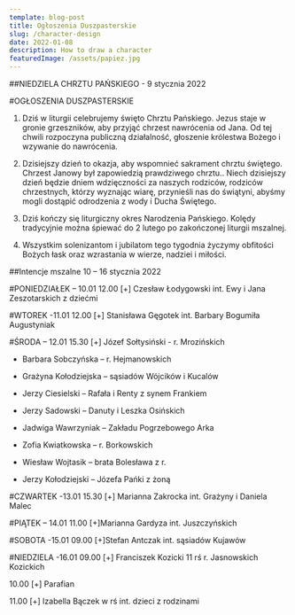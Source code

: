 ```yaml
---
template: blog-post
title: Ogłoszenia Duszpasterskie
slug: /character-design
date: 2022-01-08
description: How to draw a character
featuredImage: /assets/papiez.jpg
---
```

 
##NIEDZIELA CHRZTU PAŃSKIEGO  -  9 stycznia 2022

#OGŁOSZENIA DUSZPASTERSKIE

1. Dziś w liturgii celebrujemy święto Chrztu Pańskiego. Jezus staje w gronie grzeszników, aby przyjąć chrzest nawrócenia od Jana. Od tej chwili rozpoczyna publiczną działalność, głoszenie królestwa Bożego i wzywanie do nawrócenia. 

2. Dzisiejszy dzień to okazja, aby wspomnieć sakrament chrztu świętego. Chrzest Janowy był zapowiedzią prawdziwego chrztu.. Niech dzisiejszy dzień będzie dniem wdzięczności za naszych rodziców, rodziców chrzestnych, którzy wyznając wiarę, przynieśli nas do świątyni, abyśmy mogli dostąpić odrodzenia z wody i Ducha Świętego. 

3. Dziś kończy się liturgiczny okres Narodzenia Pańskiego. Kolędy tradycyjnie można śpiewać do 2 lutego po zakończonej liturgii mszalnej. 

4. Wszystkim solenizantom i jubilatom tego tygodnia życzymy obfitości Bożych łask oraz wzrastania w wierze, nadziei i miłości. 

##Intencje mszalne 10 – 16 stycznia 2022

#PONIEDZIAŁEK – 10.01
12.00 [+] Czesław Łodygowski int. Ewy i Jana Zeszotarskich z dziećmi  

#WTOREK  -11.01
12.00 [+] Stanisława Gęgotek int. Barbary Bogumiła Augustyniak

#ŚRODA – 12.01
15.30  [+] Józef Sołtysiński -  r. Mrozińskich

+ Barbara Sobczyńska – r. Hejmanowskich

+ Grażyna Kołodziejska – sąsiadów Wójcików i Kucalów

+ Jerzy  Ciesielski – Rafała i Renty z synem Frankiem

+ Jerzy Sadowski – Danuty i Leszka Osińskich

+ Jadwiga Wawrzyniak – Zakładu Pogrzebowego Arka

+ Zofia Kwiatkowska – r. Borkowskich 

+ Wiesław Wojtasik – brata Bolesława z r. 

+ Jerzy Kołodziejski – Józefa Pańki z żoną

#CZWARTEK  -13.01
15.30 [+] Marianna Zakrocka int. Grażyny i Daniela Malec

#PIĄTEK – 14.01
11.00 [+]Marianna Gardyza int. Juszczyńskich

#SOBOTA -15.01
09.00 [+]Stefan Antczak int. sąsiadów Kujawów

#NIEDZIELA -16.01
09.00 [+] Franciszek Kozicki 11 rś r. Jasnowskich Kozickich

10.00 [+] Parafian

11.00 [+] Izabella Bączek w rś int. dzieci z rodzinami